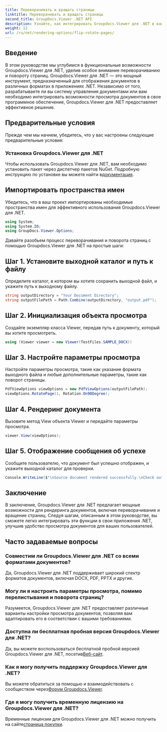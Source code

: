 ```yaml
---
title: Переворачивать и вращать страницы
linktitle: Переворачивать и вращать страницы
second_title: GroupDocs.Viewer .NET API
description: Узнайте, как интегрировать Groupdocs.Viewer для .NET в ваши приложения для беспрепятственного рендеринга, переворачивания и вращения документов.
weight: 12
url: /ru/net/rendering-options/flip-rotate-pages/
---
```

## Введение
В этом руководстве мы углубимся в функциональные возможности Groupdocs.Viewer для .NET, уделив особое внимание переворачиванию и повороту страниц. Groupdocs.Viewer для .NET — это мощный инструмент, предназначенный для отображения документов в различных форматах в приложениях .NET. Независимо от того, разрабатываете ли вы систему управления документами или вам необходимо интегрировать возможности просмотра документов в свое программное обеспечение, Groupdocs.Viewer для .NET предоставляет эффективное решение.
## Предварительные условия
Прежде чем мы начнем, убедитесь, что у вас настроены следующие предварительные условия:
### Установка Groupdocs.Viewer для .NET
 Чтобы использовать Groupdocs.Viewer для .NET, вам необходимо установить пакет через диспетчер пакетов NuGet. Подробную инструкцию по установке вы можете найти в[документация](https://tutorials.groupdocs.com/viewer/net/).

## Импортировать пространства имен
Убедитесь, что в ваш проект импортированы необходимые пространства имен для эффективного использования Groupdocs.Viewer для .NET.
```csharp
using System;
using System.IO;
using GroupDocs.Viewer.Options;
```

Давайте разобьем процесс переворачивания и поворота страниц с помощью Groupdocs.Viewer для .NET на простые шаги:
## Шаг 1. Установите выходной каталог и путь к файлу
Определите каталог, в котором вы хотите сохранить выходной файл, и укажите путь к выходному файлу.
```csharp
string outputDirectory = "Your Document Directory";
string outputFilePath = Path.Combine(outputDirectory, "output.pdf");
```
## Шаг 2. Инициализация объекта просмотра
Создайте экземпляр класса Viewer, передав путь к документу, который вы хотите просмотреть.
```csharp
using (Viewer viewer = new Viewer(TestFiles.SAMPLE_DOCX))
```
## Шаг 3. Настройте параметры просмотра
Настройте параметры просмотра, такие как указание формата выходного файла и любые дополнительные параметры, такие как поворот страницы.
```csharp
PdfViewOptions viewOptions = new PdfViewOptions(outputFilePath);
viewOptions.RotatePage(1, Rotation.On90Degree);
```
## Шаг 4. Рендеринг документа
Вызовите метод View объекта Viewer и передайте параметры просмотра.
```csharp
viewer.View(viewOptions);
```
## Шаг 5. Отображение сообщения об успехе
Сообщите пользователю, что документ был успешно отображен, и укажите выходной каталог для проверки.
```csharp
Console.WriteLine($"\nSource document rendered successfully.\nCheck output in {outputDirectory}.");
```

## Заключение
В заключение, Groupdocs.Viewer для .NET предлагает мощные возможности для рендеринга документов, включая переворачивание и вращение страниц. Следуя шагам, описанным в этом руководстве, вы сможете легко интегрировать эти функции в свои приложения .NET, улучшив удобство просмотра документов для ваших пользователей.
## Часто задаваемые вопросы
### Совместим ли Groupdocs.Viewer для .NET со всеми форматами документов?
Да, Groupdocs.Viewer для .NET поддерживает широкий спектр форматов документов, включая DOCX, PDF, PPTX и другие.
### Могу ли я настроить параметры просмотра, помимо перелистывания и поворота страниц?
Разумеется, Groupdocs.Viewer для .NET предоставляет различные варианты настройки просмотра документов, позволяя вам адаптировать его в соответствии с вашими требованиями.
### Доступна ли бесплатная пробная версия Groupdocs.Viewer для .NET?
 Да, вы можете воспользоваться бесплатной пробной версией Groupdocs.Viewer для .NET, посетив[Веб-сайт](https://releases.groupdocs.com/).
### Как я могу получить поддержку Groupdocs.Viewer для .NET?
 Вы можете обратиться за помощью и взаимодействовать с сообществом через[Форум Groupdocs.Viewer](https://forum.groupdocs.com/c/viewer/9).
### Где я могу получить временную лицензию на Groupdocs.Viewer для .NET?
 Временные лицензии для Groupdocs.Viewer для .NET можно получить на сайте[страница покупки](https://purchase.groupdocs.com/temporary-license/).